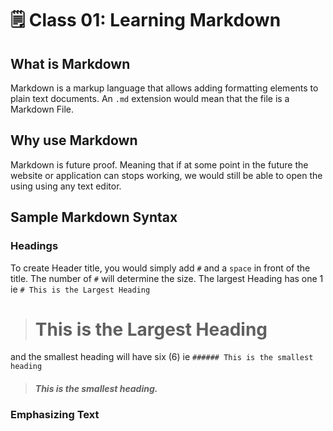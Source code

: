 # 🗒️ Class 01: Learning Markdown

## What is Markdown
Markdown is a markup language that allows adding formatting elements to plain text documents. An `.md` extension would mean that the file is a Markdown File.

## Why use Markdown
Markdown is future proof. Meaning that if at some point in the future the website or application can stops working, we would still be able to open the using using any text editor.

## Sample Markdown Syntax

### Headings
To create Header title, you would simply add `#` and a `space` in front of the title. The number of `#` will determine the size. The largest Heading has one 1 ie `# This is the Largest Heading` 
> # This is the Largest Heading 
and the smallest heading will have six (6) ie `###### This is the smallest heading` 
> ##### This is the smallest heading.

### Emphasizing Text



